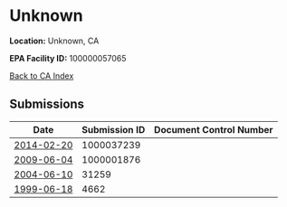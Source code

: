 # Unknown

**Location:** Unknown, CA

**EPA Facility ID:** 100000057065

[Back to CA Index](../../index.md)

## Submissions

| Date | Submission ID | Document Control Number |
|------|--------------|-------------------------|
| [2014-02-20](submissions/1000037239.md) | 1000037239 |  |
| [2009-06-04](submissions/1000001876.md) | 1000001876 |  |
| [2004-06-10](submissions/31259.md) | 31259 |  |
| [1999-06-18](submissions/4662.md) | 4662 |  |
